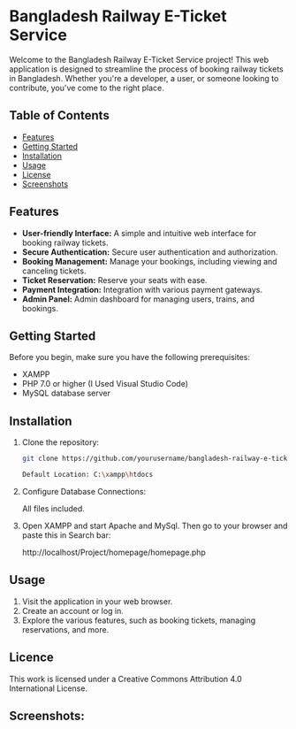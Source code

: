 # Bangladesh Railway E-Ticket Service

Welcome to the Bangladesh Railway E-Ticket Service project! This web application is designed to streamline the process of booking railway tickets in Bangladesh. Whether you're a developer, a user, or someone looking to contribute, you've come to the right place.

## Table of Contents

- [Features](#features)
- [Getting Started](#getting-started)
- [Installation](#installation)
- [Usage](#usage)
- [License](#license)
- [Screenshots](#screenshots)

## Features

- **User-friendly Interface:** A simple and intuitive web interface for booking railway tickets.
- **Secure Authentication:** Secure user authentication and authorization.
- **Booking Management:** Manage your bookings, including viewing and canceling tickets.
- **Ticket Reservation:** Reserve your seats with ease.
- **Payment Integration:** Integration with various payment gateways.
- **Admin Panel:** Admin dashboard for managing users, trains, and bookings.

## Getting Started

Before you begin, make sure you have the following prerequisites:

- XAMPP
- PHP 7.0 or higher (I Used Visual Studio Code)
- MySQL database server

## Installation

1. Clone the repository:

   ```bash
   git clone https://github.com/yourusername/bangladesh-railway-e-ticket.git

   Default Location: C:\xampp\htdocs

2. Configure Database Connections:
   
   All files included.

3. Open XAMPP and start Apache and MySql. Then go to your browser and paste this in Search bar:
   
   http://localhost/Project/homepage/homepage.php

## Usage

1. Visit the application in your web browser.
2. Create an account or log in.
3. Explore the various features, such as booking tickets, managing reservations, and more.

## Licence

This work is licensed under a Creative Commons Attribution 4.0 International License.

## Screenshots:

